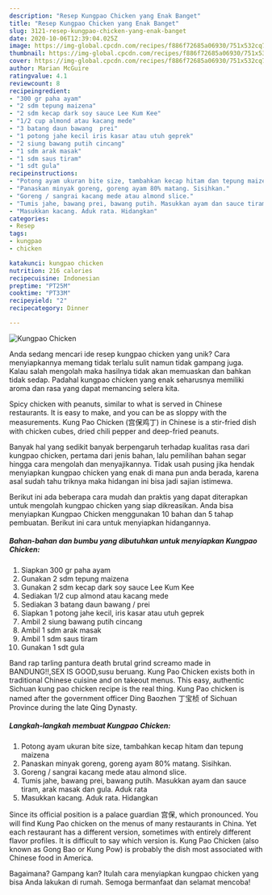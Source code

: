 ```yaml
---
description: "Resep Kungpao Chicken yang Enak Banget"
title: "Resep Kungpao Chicken yang Enak Banget"
slug: 3121-resep-kungpao-chicken-yang-enak-banget
date: 2020-10-06T12:39:04.025Z
image: https://img-global.cpcdn.com/recipes/f886f72685a06930/751x532cq70/kungpao-chicken-foto-resep-utama.jpg
thumbnail: https://img-global.cpcdn.com/recipes/f886f72685a06930/751x532cq70/kungpao-chicken-foto-resep-utama.jpg
cover: https://img-global.cpcdn.com/recipes/f886f72685a06930/751x532cq70/kungpao-chicken-foto-resep-utama.jpg
author: Marian McGuire
ratingvalue: 4.1
reviewcount: 8
recipeingredient:
- "300 gr paha ayam"
- "2 sdm tepung maizena"
- "2 sdm kecap dark soy sauce Lee Kum Kee"
- "1/2 cup almond atau kacang mede"
- "3 batang daun bawang  prei"
- "1 potong jahe kecil iris kasar atau utuh geprek"
- "2 siung bawang putih cincang"
- "1 sdm arak masak"
- "1 sdm saus tiram"
- "1 sdt gula"
recipeinstructions:
- "Potong ayam ukuran bite size, tambahkan kecap hitam dan tepung maizena"
- "Panaskan minyak goreng, goreng ayam 80% matang. Sisihkan."
- "Goreng / sangrai kacang mede atau almond slice."
- "Tumis jahe, bawang prei, bawang putih. Masukkan ayam dan sauce tiram, arak masak dan gula. Aduk rata"
- "Masukkan kacang. Aduk rata. Hidangkan"
categories:
- Resep
tags:
- kungpao
- chicken

katakunci: kungpao chicken 
nutrition: 216 calories
recipecuisine: Indonesian
preptime: "PT25M"
cooktime: "PT33M"
recipeyield: "2"
recipecategory: Dinner

---
```



![Kungpao Chicken](https://img-global.cpcdn.com/recipes/f886f72685a06930/751x532cq70/kungpao-chicken-foto-resep-utama.jpg)

Anda sedang mencari ide resep kungpao chicken yang unik? Cara menyiapkannya memang tidak terlalu sulit namun tidak gampang juga. Kalau salah mengolah maka hasilnya tidak akan memuaskan dan bahkan tidak sedap. Padahal kungpao chicken yang enak seharusnya memiliki aroma dan rasa yang dapat memancing selera kita.

Spicy chicken with peanuts, similar to what is served in Chinese restaurants. It is easy to make, and you can be as sloppy with the measurements. Kung Pao Chicken (宫保鸡丁) in Chinese is a stir-fried dish with chicken cubes, dried chili pepper and deep-fried peanuts.

Banyak hal yang sedikit banyak berpengaruh terhadap kualitas rasa dari kungpao chicken, pertama dari jenis bahan, lalu pemilihan bahan segar hingga cara mengolah dan menyajikannya. Tidak usah pusing jika hendak menyiapkan kungpao chicken yang enak di mana pun anda berada, karena asal sudah tahu triknya maka hidangan ini bisa jadi sajian istimewa.


Berikut ini ada beberapa cara mudah dan praktis yang dapat diterapkan untuk mengolah kungpao chicken yang siap dikreasikan. Anda bisa menyiapkan Kungpao Chicken menggunakan 10 bahan dan 5 tahap pembuatan. Berikut ini cara untuk menyiapkan hidangannya.

<!--inarticleads1-->

##### Bahan-bahan dan bumbu yang dibutuhkan untuk menyiapkan Kungpao Chicken:

1. Siapkan 300 gr paha ayam
1. Gunakan 2 sdm tepung maizena
1. Gunakan 2 sdm kecap dark soy sauce Lee Kum Kee
1. Sediakan 1/2 cup almond atau kacang mede
1. Sediakan 3 batang daun bawang / prei
1. Siapkan 1 potong jahe kecil, iris kasar atau utuh geprek
1. Ambil 2 siung bawang putih cincang
1. Ambil 1 sdm arak masak
1. Ambil 1 sdm saus tiram
1. Gunakan 1 sdt gula


Band rap tarling pantura death brutal grind screamo made in BANDUNG!!,SEX IS GOOD,susu beruang. Kung Pao Chicken exists both in traditional Chinese cuisine and on takeout menus. This easy, authentic Sichuan kung pao chicken recipe is the real thing. Kung Pao chicken is named after the government officer Ding Baozhen 丁宝桢 of Sichuan Province during the late Qing Dynasty. 

<!--inarticleads2-->

##### Langkah-langkah membuat Kungpao Chicken:

1. Potong ayam ukuran bite size, tambahkan kecap hitam dan tepung maizena
1. Panaskan minyak goreng, goreng ayam 80% matang. Sisihkan.
1. Goreng / sangrai kacang mede atau almond slice.
1. Tumis jahe, bawang prei, bawang putih. Masukkan ayam dan sauce tiram, arak masak dan gula. Aduk rata
1. Masukkan kacang. Aduk rata. Hidangkan


Since its official position is a palace guardian 宫保, which pronounced. You will find Kung Pao chicken on the menus of many restaurants in China. Yet each restaurant has a different version, sometimes with entirely different flavor profiles. It is difficult to say which version is. Kung Pao Chicken (also known as Gong Bao or Kung Pow) is probably the dish most associated with Chinese food in America. 

Bagaimana? Gampang kan? Itulah cara menyiapkan kungpao chicken yang bisa Anda lakukan di rumah. Semoga bermanfaat dan selamat mencoba!
